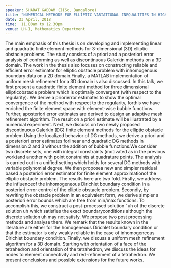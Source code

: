 ```yaml
---
speaker: SHARAT GADDAM (IISc, Bangalore)
title: "NUMERICAL METHODS FOR ELLIPTIC VARIATIONAL INEQUALITIES IN HIGHER DIMENSIONS"
date: 23 April, 2018
time:  11.00am to 12.30pm
venue: LH-1, Mathematics Department
---
```


The main emphasis of this thesis is on developing and implementing linear and quadratic finite element methods for 3-dimensional (3D) elliptic obstacle problems. The study consists of a priori and a posteriori error analysis of conforming as well as discontinuous Galerkin methods on a 3D domain. The work in the thesis also focuses on constructing reliable and efficient error estimator for elliptic obstacle problem with inhomogenous boundary data on a 2D domain.Finally, a MATLAB implementation of uniform mesh refinement for a 3D domain is also discussed. In this talk, we first present a quadratic finite element method for three dimensional ellipticobstacle problem which is optimally convergent (with respect to the regularity). We derive a priorierror estimates to show the optimal convergence of the method with respect to the regularity, forthis we have enriched the finite element space with element-wise bubble functions. Further, aposteriori error estimates are derived to design an adaptive mesh refinement algorithm. The result on a priori estimate will be illustrated by a numerical experiment. Next, we discuss on two newly proposed discontinuous Galerkin (DG) finite element methods for the elliptic obstacle problem.Using the localized behavior of DG methods, we derive a priori and a posteriori error estimates forlinear and quadratic DG methods in dimension 2 and 3 without the addition of bubble functions.We consider two discrete sets, one with integral constraints (motivated as in the previous work)and another with point constraints at quadrature points. The analysis is carried out in a unified setting which holds for several DG methods with variable polynomial degree. We then proposea new and simpler residual based a posteriori error estimator for finite element approximationof the elliptic obstacle problem. The results here are two fold. Firstly, we address the influenceof the inhomogeneous Dirichlet boundary condition in a posteriori error control of the elliptic obstacle problem. Secondly, by rewriting the obstacle problem in an equivalent form, we derive simpler a posteriori error bounds which are free from min/max functions. To accomplish this, we construct a post-processed solution ˜uh of the discrete solution uh which satisfies the exact boundaryconditions although the discrete solution uh may not satisfy. We propose two post processing methods and analyse them. We remark that the results known in the literature are either for the homogeneous Dirichlet boundary condition or that the estimator is only weakly reliable in the case of inhomogeneous Dirichlet boundary condition. Finally, we discuss a uniform mesh refinement algorithm for a 3D domain. Starting with orientation of a face of the tetrahedron and orientation of the tetrahedron, we discuss the ideas for nodes to element connectivity and red-refinement of a tetrahedron. We present conclusions and possible extensions for the future works.

